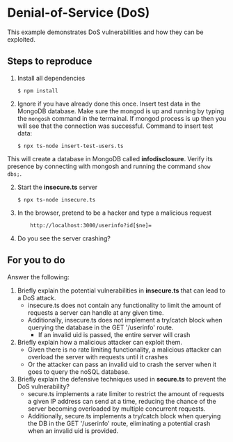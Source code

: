 # Denial-of-Service (DoS)

This example demonstrates DoS vulnerabilities and how they can be exploited.

## Steps to reproduce

1. Install all dependencies

    `$ npm install`

2. Ignore if you have already done this once. Insert test data in the MongoDB database. Make sure the mongod is up and running by typing the `mongosh` command in the termainal. If mongod process is up then you will see that the connection was successful. Command to insert test data:

    `$ npx ts-node insert-test-users.ts`

This will create a database in MongoDB called __infodisclosure__. Verify its presence by connecting with mongosh and running the command `show dbs;`.

2. Start the **insecure.ts** server

    `$ npx ts-node insecure.ts`

3. In the browser, pretend to be a hacker and type a malicious request

    ```
        http://localhost:3000/userinfo?id[$ne]=
    ```

4. Do you see the server crashing?

## For you to do

Answer the following:

1. Briefly explain the potential vulnerabilities in **insecure.ts** that can lead to a DoS attack.
   * insecure.ts does not contain any functionality to limit the amount of requests a server can handle at any given time.
   * Additionally, insecure.ts does not implement a try/catch block when querying the database in the GET '/userinfo' route. 
     * If an invalid uid is passed, the entire server will crash
2. Briefly explain how a malicious attacker can exploit them.
   * Given there is no rate limiting functionality, a malicious attacker can overload the server with requests until it crashes
   * Or the attacker can pass an invalid uid to crash the server when it goes to query the noSQL database.
3. Briefly explain the defensive techniques used in **secure.ts** to prevent the DoS vulnerability?
   * secure.ts implements a rate limiter to restrict the amount of requests a given IP address can send at a time, reducing the chance of the server becoming overloaded by multiple concurrent requests.
   * Additionally, secure.ts implements a try/catch block when querying the DB in the GET '/userinfo' route, eliminating a potential crash when an invalid uid is provided.